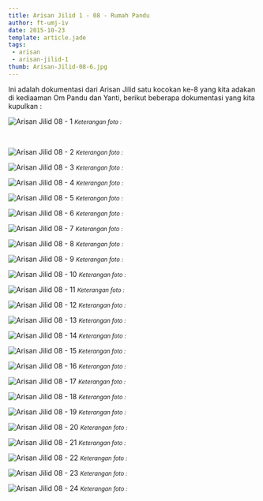```yaml
---
title: Arisan Jilid 1 - 08 - Rumah Pandu
author: ft-umj-iv
date: 2015-10-23
template: article.jade
tags:
 - arisan
 - arisan-jilid-1
thumb: Arisan-Jilid-08-6.jpg
---
```


Ini adalah dokumentasi dari Arisan Jilid satu kocokan ke-8 yang kita adakan di kediaaman Om Pandu dan Yanti, berikut beberapa dokumentasi yang kita kupulkan :

![Arisan Jilid 08 - 1](/story/assets/img/Arisan-Jilid-08-1.jpg)
<small>_Keterangan foto :_</small>

<br/>
<span class="more"></span>

![Arisan Jilid 08 - 2](/story/assets/img/Arisan-Jilid-08-2.jpg)
<small>_Keterangan foto :_</small>

![Arisan Jilid 08 - 3](/story/assets/img/Arisan-Jilid-08-3.jpg)
<small>_Keterangan foto :_</small>

![Arisan Jilid 08 - 4](/story/assets/img/Arisan-Jilid-08-4.jpg)
<small>_Keterangan foto :_</small>

![Arisan Jilid 08 - 5](/story/assets/img/Arisan-Jilid-08-5.jpg)
<small>_Keterangan foto :_</small>

![Arisan Jilid 08 - 6](/story/assets/img/Arisan-Jilid-08-6.jpg)
<small>_Keterangan foto :_</small>

![Arisan Jilid 08 - 7](/story/assets/img/Arisan-Jilid-08-7.jpg)
<small>_Keterangan foto :_</small>

![Arisan Jilid 08 - 8](/story/assets/img/Arisan-Jilid-08-8.jpg)
<small>_Keterangan foto :_</small>

![Arisan Jilid 08 - 9](/story/assets/img/Arisan-Jilid-08-9.jpg)
<small>_Keterangan foto :_</small>

![Arisan Jilid 08 - 10](/story/assets/img/Arisan-Jilid-08-10.jpg)
<small>_Keterangan foto :_</small>

![Arisan Jilid 08 - 11](/story/assets/img/Arisan-Jilid-08-11.jpg)
<small>_Keterangan foto :_</small>

![Arisan Jilid 08 - 12](/story/assets/img/Arisan-Jilid-08-12.jpg)
<small>_Keterangan foto :_</small>

![Arisan Jilid 08 - 13](/story/assets/img/Arisan-Jilid-08-13.jpg)
<small>_Keterangan foto :_</small>

![Arisan Jilid 08 - 14](/story/assets/img/Arisan-Jilid-08-14.jpg)
<small>_Keterangan foto :_</small>

![Arisan Jilid 08 - 15](/story/assets/img/Arisan-Jilid-08-15.jpg)
<small>_Keterangan foto :_</small>

![Arisan Jilid 08 - 16](/story/assets/img/Arisan-Jilid-08-16.jpg)
<small>_Keterangan foto :_</small>

![Arisan Jilid 08 - 17](/story/assets/img/Arisan-Jilid-08-17.jpg)
<small>_Keterangan foto :_</small>

![Arisan Jilid 08 - 18](/story/assets/img/Arisan-Jilid-08-18.jpg)
<small>_Keterangan foto :_</small>

![Arisan Jilid 08 - 19](/story/assets/img/Arisan-Jilid-08-19.jpg)
<small>_Keterangan foto :_</small>

![Arisan Jilid 08 - 20](/story/assets/img/Arisan-Jilid-08-20.jpg)
<small>_Keterangan foto :_</small>

![Arisan Jilid 08 - 21](/story/assets/img/Arisan-Jilid-08-21.jpg)
<small>_Keterangan foto :_</small>

![Arisan Jilid 08 - 22](/story/assets/img/Arisan-Jilid-08-22.jpg)
<small>_Keterangan foto :_</small>

![Arisan Jilid 08 - 23](/story/assets/img/Arisan-Jilid-08-23.jpg)
<small>_Keterangan foto :_</small>

![Arisan Jilid 08 - 24](/story/assets/img/Arisan-Jilid-08-24.jpg)
<small>_Keterangan foto :_</small>
